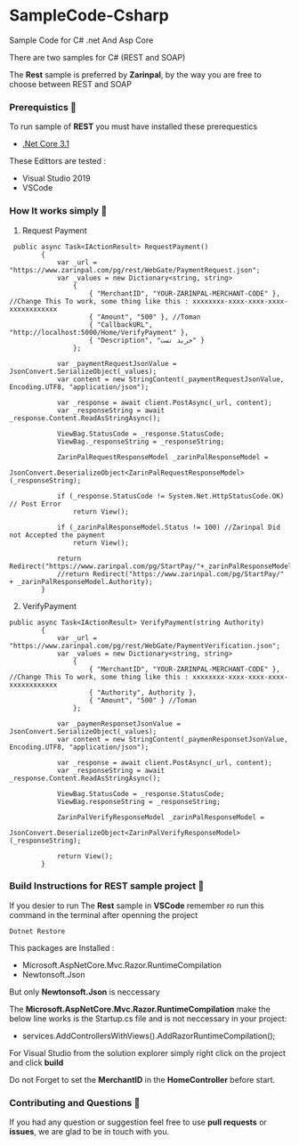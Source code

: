 # SampleCode-Csharp
Sample Code for C# .net And Asp Core

There are two samples for C# (REST and SOAP)

The __Rest__ sample is preferred by __Zarinpal__, by the way you are free to choose between REST and SOAP

### Prerequistics :page_with_curl:
To run sample of __REST__ you must have installed these prerequestics

* [.Net Core 3.1](https://dotnet.microsoft.com/download)

These Edittors are tested : 
* Visual Studio 2019
* VSCode

### How It works simply :bicyclist:

1. Request Payment

```
 public async Task<IActionResult> RequestPayment()
        {
            var _url = "https://www.zarinpal.com/pg/rest/WebGate/PaymentRequest.json";
            var _values = new Dictionary<string, string>
                {
                    { "MerchantID", "YOUR-ZARINPAL-MERCHANT-CODE" }, //Change This To work, some thing like this : xxxxxxxx-xxxx-xxxx-xxxx-xxxxxxxxxxxx
                    { "Amount", "500" }, //Toman
                    { "CallbackURL", "http://localhost:5000/Home/VerifyPayment" },
                    { "Description", "خرید تست" }
                };

            var _paymentRequestJsonValue = JsonConvert.SerializeObject(_values);
            var content = new StringContent(_paymentRequestJsonValue, Encoding.UTF8, "application/json");

            var _response = await client.PostAsync(_url, content);
            var _responseString = await _response.Content.ReadAsStringAsync();

            ViewBag.StatusCode = _response.StatusCode;
            ViewBag._responseString = _responseString;

            ZarinPalRequestResponseModel _zarinPalResponseModel =
             JsonConvert.DeserializeObject<ZarinPalRequestResponseModel>(_responseString);

            if (_response.StatusCode != System.Net.HttpStatusCode.OK) // Post Error
                return View();

            if (_zarinPalResponseModel.Status != 100) //Zarinpal Did not Accepted the payment
                return View();

            return Redirect("https://www.zarinpal.com/pg/StartPay/"+_zarinPalResponseModel.Authority+"/Sad");
            //return Redirect("https://www.zarinpal.com/pg/StartPay/" + _zarinPalResponseModel.Authority);
        }
```

2. VerifyPayment

```
public async Task<IActionResult> VerifyPayment(string Authority)
        {
            var _url = "https://www.zarinpal.com/pg/rest/WebGate/PaymentVerification.json";
            var _values = new Dictionary<string, string>
                {
                    { "MerchantID", "YOUR-ZARINPAL-MERCHANT-CODE" }, //Change This To work, some thing like this : xxxxxxxx-xxxx-xxxx-xxxx-xxxxxxxxxxxx
                    { "Authority", Authority },
                    { "Amount", "500" } //Toman
                };

            var _paymenResponsetJsonValue = JsonConvert.SerializeObject(_values);
            var content = new StringContent(_paymenResponsetJsonValue, Encoding.UTF8, "application/json");

            var _response = await client.PostAsync(_url, content);
            var _responseString = await _response.Content.ReadAsStringAsync();

            ViewBag.StatusCode = _response.StatusCode;
            ViewBag.responseString = _responseString;

            ZarinPalVerifyResponseModel _zarinPalResponseModel =
             JsonConvert.DeserializeObject<ZarinPalVerifyResponseModel>(_responseString);

            return View();
        }
```

### Build Instructions for REST sample project :hammer:
If you desier to run The __Rest__ sample in __VSCode__ remember ro run this command in the terminal after openning the project
```
Dotnet Restore
```
This packages are Installed :
* Microsoft.AspNetCore.Mvc.Razor.RuntimeCompilation
* Newtonsoft.Json

But only __Newtonsoft.Json__ is neccessary

The __Microsoft.AspNetCore.Mvc.Razor.RuntimeCompilation__ make the below line works is the Startup.cs file and is not neccessary in your project:
* services.AddControllersWithViews().AddRazorRuntimeCompilation();

For Visual Studio from the solution explorer simply right click on the project and click __build__

Do not Forget to set the __MerchantID__ in the __HomeController__ before start.

### Contributing and Questions :two_men_holding_hands:

If you had any question or suggestion feel free to use __pull requests__ or __issues__, we are glad to be in touch with you.
